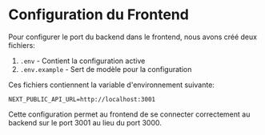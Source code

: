 # Configuration du Frontend

Pour configurer le port du backend dans le frontend, nous avons créé deux fichiers:

1. `.env` - Contient la configuration active
2. `.env.example` - Sert de modèle pour la configuration

Ces fichiers contiennent la variable d'environnement suivante:
```
NEXT_PUBLIC_API_URL=http://localhost:3001
```

Cette configuration permet au frontend de se connecter correctement au backend sur le port 3001 au lieu du port 3000.